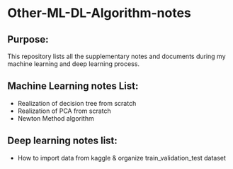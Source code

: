 # Other-ML-DL-Algorithm-notes
## Purpose:
This repository lists all the supplementary notes and documents during my machine learning and deep learning process.

## Machine Learning notes List:
- Realization of decision tree from scratch
- Realization of PCA from scratch
- Newton Method algorithm

## Deep learning notes list:
- How to import data from kaggle & organize train_validation_test dataset


